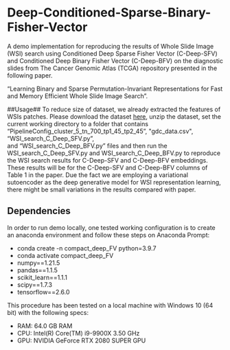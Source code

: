 # Deep-Conditioned-Sparse-Binary-Fisher-Vector

A demo implementation for reproducing the results of Whole Slide Image (WSI) search using  Conditioned Deep Sparse Fisher Vector (C-Deep-SFV) and  Conditioned Deep Binary Fisher Vector (C-Deep-BFV) on the diagnostic slides from The Cancer Genomic Atlas (TCGA) repository presented in the following paper.

“Learning Binary and Sparse Permutation-Invariant Representations for Fast
and Memory Efficient Whole Slide Image Search”. 

##Usage##
To reduce size of dataset, we already extracted the features of WSIs patches. Please download the dataset [here](https://www.dropbox.com/s/97suefbk4aaa26c/mnist_gist512.zip?dl=0), 
unzip the dataset, set the current working directory to a folder that contains “PipelineConfig_cluster_5_tn_700_tp1_45_tp2_45”, "gdc_data.csv",  “WSI_search_C_Deep_SFV.py”,  
and “WSI_search_C_Deep_BFV.py” files and then run the WSI_search_C_Deep_SFV.py and WSI_search_C_Deep_BFV.py to reproduce the WSI search results for
C-Deep-SFV and C-Deep-BFV embeddings. These results will be for the C-Deep-SFV and C-Deep-BFV columns of Table 1 in the paper. Due the fact we are 
employing a variational sutoencoder as the deep generative model for WSI representation learning, there might be small variations in the results compared with paper.

## Dependencies ##

In order to run demo locally, one tested working configuration is to create an anaconda environment and follow these steps on Anaconda Prompt:

* conda create -n compact_deep_FV python=3.9.7 <br />
* conda activate compact_deep_FV <br />
* numpy==1.21.5
* pandas==1.1.5
* scikit_learn==1.1.1
* scipy==1.7.3
* tensorflow==2.6.0

This procedure has been tested on a local machine with Windows 10 (64 bit) with the following specs:

* RAM: 64.0 GB RAM  <br />
* CPU: Intel(R) Core(TM) i9-9900X 3.50 GHz  <br />
* GPU: NVIDIA GeForce RTX 2080 SUPER GPU

